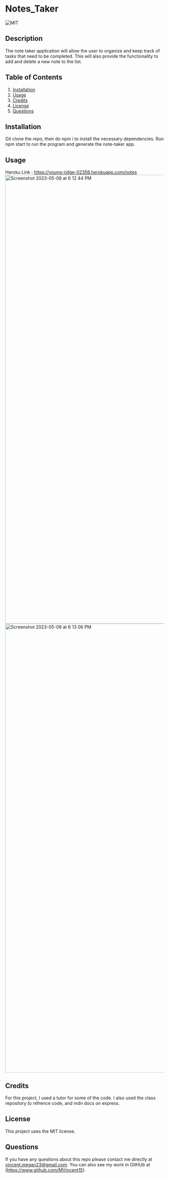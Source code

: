 # Notes_Taker

  ![MIT](https://img.shields.io/badge/license-MIT-green)

  ## Description 
  The note taker application will allow the user to organize and keep track of tasks that need to be completed. This will also provide the functionality to add and delete a new note to the list.

  ## Table of Contents
  1. [Installation](#installation)
  2. [Usage](#usage)
  3. [Credits](#credits)
  4. [License](#license)
  5. [Questions](#questions)

  ## Installation 
  Git clone the repo, then do npm i to install the necessary dependencies. Run npm start to run the program and generate the note-taker app.

  ## Usage
  Heroku Link : https://young-ridge-02356.herokuapp.com/notes
  <img width="1424" alt="Screenshot 2023-05-08 at 6 12 44 PM" src="https://user-images.githubusercontent.com/123343948/236956912-f0794f92-f4cd-40f2-bab5-87638ac8af1e.png">
<img width="1424" alt="Screenshot 2023-05-08 at 6 13 06 PM" src="https://user-images.githubusercontent.com/123343948/236956919-0eb4ca73-3572-4d14-aab1-bb0c093c68cc.png">

 
  ## Credits 
 For this project, I used a tutor for some of the code. 
 I also used the class repository to refrence code, and mdn docs on express. 


  ## License 
  This project uses the MIT license.


  ## Questions 
  If you have any questions about this repo please contact me directly at vincent.megan23@gmail.com. You can also see my work in GitHUb at (https://www.github.com/MVincent15).
